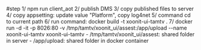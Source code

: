 #step
1/ npm run client_aot
2/ publish DMS
3/ copy published files to server
4/ copy appsetting: update value "Platform", copy log4net
5/ command cd to current path
6/ run command: docker build -t xoonit-ui-tamtv .
7/ docker run -d -it -p 8026:80 -v /tmp/tamtv/xoonit_ui/assest:/app/upload  --name xoonit-ui-tamtv xoonit-ui-tamtv
	- /tmp/tamtv/xoonit_ui/assest: shared folder in server
	- /app/upload: shared folder in docker container